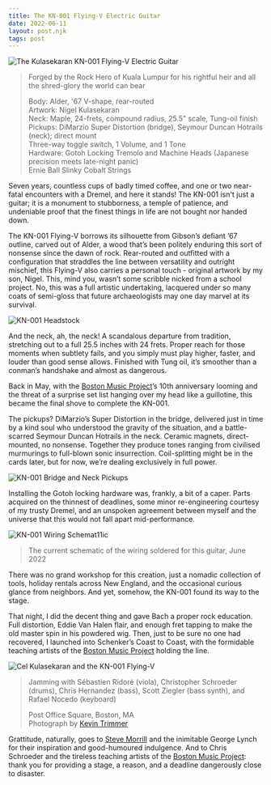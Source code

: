 ```yaml
---
title: The KN-001 Flying-V Electric Guitar
date: 2022-06-11
layout: post.njk
tags: post
---
```



![The Kulasekaran KN-001 Flying-V Electric Guitar](/assets/images/flying-v/kn-001-flying-v.png)
> Forged by the Rock Hero of Kuala Lumpur for his rightful heir and all the shred-glory the world can bear
>
> Body: Alder, '67 V-shape, rear-routed\
> Artwork: Nigel Kulasekaran\
> Neck: Maple, 24-frets, compound radius, 25.5" scale, Tung-oil finish\
> Pickups: DiMarzio Super Distortion (bridge), Seymour Duncan Hotrails (neck); direct mount\
> Three-way toggle switch, 1 Volume, and 1 Tone\
> Hardware: Gotoh Locking Tremolo and Machine Heads (Japanese precision meets late-night panic)\
> Ernie Ball Slinky Cobalt Strings

Seven years, countless cups of badly timed coffee, and one or two near-fatal encounters with a Dremel, and here it stands! The KN-001 isn't just a guitar; it is a monument to stubborness, a temple of patience, and undeniable proof that the finest things in life are not bought nor handed down.

The KN-001 Flying-V borrows its silhouette from Gibson’s defiant ’67 outline, carved out of Alder, a wood that’s been politely enduring this sort of nonsense since the dawn of rock. Rear-routed and outfitted with a configuration that straddles the line between versatility and outright mischief, this Flying-V also carries a personal touch - original artwork by my son, Nigel. This, mind you, wasn’t some scribble nicked from a school project. No, this was a full artistic undertaking, lacquered under so many coats of semi-gloss that future archaeologists may one day marvel at its survival.

![KN-001 Headstock](/assets/images/flying-v/kn-001-headstock.png)

And the neck, ah, the neck! A scandalous departure from tradition, stretching out to a full 25.5 inches with 24 frets. Proper reach for those moments when subtlety fails, and you simply must play higher, faster, and louder than good sense allows. Finished with Tung oil, it’s smoother than a conman’s handshake and almost as dangerous.

Back in May, with the [Boston Music Project][1]’s 10th anniversary looming and the threat of a surprise set list hanging over my head like a guillotine, this became the final shove to complete the KN-001.

The pickups? DiMarzio’s Super Distortion in the bridge, delivered just in time by a kind soul who understood the gravity of the situation, and a battle-scarred Seymour Duncan Hotrails in the neck. Ceramic magnets, direct-mounted, no nonsense. Together they produce tones ranging from civilised murmurings to full-blown sonic insurrection. Coil-splitting might be in the cards later, but for now, we’re dealing exclusively in full power.

![KN-001 Bridge and Neck Pickups](/assets/images/flying-v/kn-001-pickups.png)

Installing the Gotoh locking hardware was, frankly, a bit of a caper. Parts acquired on the thinnest of deadlines, some minor re-engineering courtesy of my trusty Dremel, and an unspoken agreement between myself and the universe that this would not fall apart mid-performance.

![KN-001 Wiring Schemat11ic](/assets/images/flying-v/kn-001-schematic.png)
> The current schematic of the wiring soldered for this guitar, June 2022

There was no grand workshop for this creation, just a nomadic collection of tools, holiday rentals across New England, and the occasional curious glance from neighbors. And yet, somehow, the KN-001 found its way to the stage.

That night, I did the decent thing and gave Bach a proper rock education. Full distortion, Eddie Van Halen flair, and enough fret tapping to make the old master spin in his powdered wig. Then, just to be sure no one had recovered, I launched into Schenker’s Coast to Coast, with the formidable teaching artists of the [Boston Music Project][1] holding the line.

![Cel Kulasekaran and the KN-001 Flying-V](/assets/images/flying-v/cel-kulasekaran-boston-music-project.png)

> Jamming with S&#233;bastien Ridor&#233; (viola), Christopher Schroeder (drums), Chris Hernandez (bass), Scott Ziegler (bass synth), and Rafael Nocedo (keyboard)
> 
> Post Office Square, Boston, MA\
> Photograph by [Kevin Trimmer][2]

Grattitude, naturally, goes to [Steve Morrill][3] and the inimitable George Lynch for their inspiration and good-humoured indulgence. And to Chris Schroeder and the tireless teaching artists of the [Boston Music Project][1]: thank you for providing a stage, a reason, and a deadline dangerously close to disaster.

[1]: https://www.bostonmusicproject.org
[2]: https://www.kevintrimmerphoto.com
[3]: https://stevemorrillguitarrepair.com